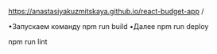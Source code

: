 https://anastasiyakuzmitskaya.github.io/react-budget-app /

•Запускаем команду npm run build
•Далее npm run deploy


npm run lint